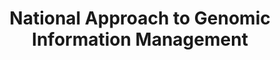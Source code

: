 ---
title: National Approach to Genomic Information Management
page_id: nagim
type: activites_agencies
toc: true
description: NAGIM seeks to establish a national framework and best practice principles for managing Australian genomic data.
contributors: [Marion Shadbolt]
affiliations: [Australian Genomics, AU]
---